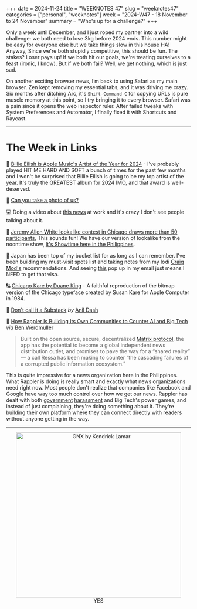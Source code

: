 +++
date = 2024-11-24
title = "WEEKNOTES 47"
slug = "weeknotes47"
categories = ["personal", "weeknotes"]
week = "2024-W47 - 18 November to 24 November"
summary = "Who's up for a challenge?"
+++

Only a week until December, and I just roped my partner into a wild challenge: we both need to lose 3kg before 2024 ends. This number might be easy for everyone else but we take things slow in this house HA! Anyway, Since we're both stupidly competitive, this should be fun. The stakes? Loser pays up! If we both hit our goals, we're treating ourselves to a feast (ironic, I know). But if we both fail? Well, we get nothing, which is just sad.

On another exciting browser news, I’m back to using Safari as my main browser. Zen kept removing my essential tabs, and it was driving me crazy. Six months after ditching Arc, it's `Shift-Command-C` for copying URLs is pure muscle memory at this point, so I try bringing it to every browser. Safari was a pain since it opens the web inspector ruler. After failed tweaks with System Preferences and Automator, I finally fixed it with Shortcuts and Raycast.

---

# The Week in Links

🎵 [Billie Eilish is Apple Music's Artist of the Year for 2024](https://www.apple.com/newsroom/2024/11/billie-eilish-is-apple-musics-artist-of-the-year-for-2024/) - I've probably played HIT ME HARD AND SOFT a bunch of times for the past few months and I won't be surprised that Billie Eilish is going to be my top artist of the year. It's truly the GREATEST album for 2024 IMO, and that award is well-deserved.

📸 [Can you take a photo of us?](https://www.youtube.com/watch?v=SOKSqLOKaEU)

💻 Doing a video about [this news](https://www.bleepingcomputer.com/news/security/atandt-verizon-reportedly-hacked-to-target-us-govt-wiretapping-platform/) at work and it's crazy I don't see people talking about it.

🐻  [Jeremy Allen White lookalike contest in Chicago draws more than 50 participants.](https://chicago.suntimes.com/entertainment-and-culture/2024/11/16/glenview-therapist-wins-jeremy-allen-white-lookalike-contest-in-chicago) This sounds fun! We have our version of lookalike from the noontime show, [It's Showtime here in the Philippines](https://www.youtube.com/results?search_query=showtime+lookalike).

🎷 Japan has been top of my bucket list for as long as I can remember. I've been building my must-visit spots list and taking notes from my lodi [Craig Mod's](https://craigmod.com/) recommendations. And seeing [this](https://dirt.fyi/article/2024/11/louder-in-japan) pop up in my email just means I NEED to get that visa.

🔠 [Chicago Kare by Duane King](https://chicagokare.xyz/) - A faithful reproduction of the bitmap version of the Chicago typeface created by Susan Kare for Apple Computer in 1984.

📜 [Don't call it a Substack](https://www.anildash.com/2024/11/19/dont-call-it-a-substack/) *by* [Anil Dash](https://www.anildash.com/)

📰 [How Rappler Is Building Its Own Communities to Counter AI and Big Tech](https://gijn.org/stories/rappler-building-communities-counter-ai-big-tech/) *via* [Ben Werdmuller](https://werd.io/view/673df45973bd04a0ed05b852)
> Built on the open source, secure, decentralized [Matrix protocol](https://matrix.org/about/), the app has the potential to become a global independent news distribution outlet, and promises to pave the way for a “shared reality” — a call Ressa has been making to counter “the cascading failures of a corrupted public information ecosystem.”

This is quite impressive for a news organization here in the Philippines. What Rappler is doing is really smart and exactly what news organizations need right now. Most people don't realize that companies like Facebook and Google have way too much control over how we get our news. Rappler has dealt with both [government](https://www.nytimes.com/2020/06/14/business/maria-ressa-verdict-philippines-rappler.htm) [harassment](https://www.rappler.com/newsbreak/in-depth/why-rappler-won-case-duterte-time-sec-shutdown-order/) and Big Tech's power games, and instead of just complaining, they're doing something about it. They're building their own platform where they can connect directly with readers without anyone getting in the way.

---

<div align="center">
   <a href="https://album.link/krabfwk47"><img src="/weeknotes/weeknotes47/gnx-kendrick-lamar.jpg" alt="GNX by Kendrick Lamar" width="450">
</a>
<figcaption>YES</figcaption>
</figure>
</div>
